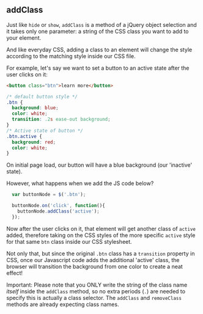 ## addClass
Just like `hide` or `show`, `addClass` is a method of a jQuery object selection and it takes only one parameter: a string of the CSS class you want to add to your element.

And like everyday CSS, adding a class to an element will change the style according to the matching style inside our CSS file.

For example, let's say we want to set a button to an active state after the user clicks on it:

~~~html
<button class="btn">learn more</button>
~~~

~~~css
/* default button style */
.btn {
  background: blue;
  color: white;
  transition: .2s ease-out background;
}
/* Active state of button */
.btn.active {
  background: red;
  color: white;
}
~~~

On initial page load, our button will have a blue background (our 'inactive' state).

However, what happens when we add the JS code below?

~~~~js
  var buttonNode = $('.btn');

  buttonNode.on('click', function(){
    buttonNode.addClass('active');
  });
~~~~

Now after the user clicks on it, that element will get another class of `active` added, therefore taking on the CSS styles of the more specific `active` style for that same `btn` class inside our CSS stylesheet.

Not only that, but since the original `.btn` class has a `transition` property in CSS, once our Javascript code adds the additional 'active' class, the browser will transition the background from one color to create a neat effect!

Important: Please note that you ONLY write the string of the class name *itself* inside the `addClass` method, so no extra periods (`.`) are needed to specify this is actually a class selector. The `addClass` and `removeClass` methods are already expecting class names.

